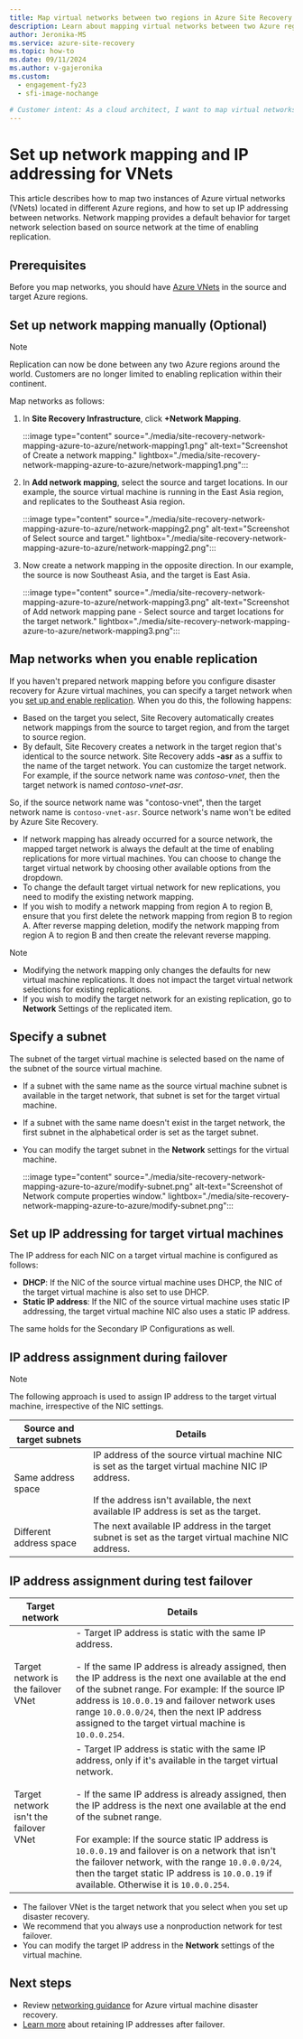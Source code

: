 ```yaml
---
title: Map virtual networks between two regions in Azure Site Recovery
description: Learn about mapping virtual networks between two Azure regions for Azure virtual machine disaster recovery with Azure Site Recovery.
author: Jeronika-MS
ms.service: azure-site-recovery
ms.topic: how-to
ms.date: 09/11/2024
ms.author: v-gajeronika
ms.custom:
  - engagement-fy23
  - sfi-image-nochange

# Customer intent: As a cloud architect, I want to map virtual networks between two Azure regions for disaster recovery, so that I can ensure seamless failover and efficient resource allocation during unexpected outages.
---
```

# Set up network mapping and IP addressing for VNets

This article describes how to map two instances of Azure virtual networks (VNets) located in different Azure regions, and how to set up IP addressing between networks. Network mapping provides a default behavior for target network selection based on source network at the time of enabling replication.

## Prerequisites

Before you map networks, you should have [Azure VNets](../virtual-network/virtual-networks-overview.md) in the source and target Azure regions.

## Set up network mapping manually (Optional)

>[!NOTE]
> Replication can now be done between any two Azure regions around the world. Customers are no longer limited to enabling replication within their continent.

Map networks as follows:

1. In **Site Recovery Infrastructure**, click **+Network Mapping**.

    :::image type="content" source="./media/site-recovery-network-mapping-azure-to-azure/network-mapping1.png" alt-text="Screenshot of Create a network mapping." lightbox="./media/site-recovery-network-mapping-azure-to-azure/network-mapping1.png":::

3. In **Add network mapping**, select the source and target locations. In our example, the source virtual machine is running in the East Asia region, and replicates to the Southeast Asia region.

    :::image type="content" source="./media/site-recovery-network-mapping-azure-to-azure/network-mapping2.png" alt-text="Screenshot of Select source and target." lightbox="./media/site-recovery-network-mapping-azure-to-azure/network-mapping2.png":::
3. Now create a network mapping in the opposite direction. In our example, the source is now Southeast Asia, and the target is East Asia.

    :::image type="content" source="./media/site-recovery-network-mapping-azure-to-azure/network-mapping3.png" alt-text="Screenshot of Add network mapping pane - Select source and target locations for the target network." lightbox="./media/site-recovery-network-mapping-azure-to-azure/network-mapping3.png":::


## Map networks when you enable replication

If you haven't prepared network mapping before you configure disaster recovery for Azure virtual machines, you can specify a target network when you [set up and enable replication](azure-to-azure-how-to-enable-replication.md). When you do this, the following happens:

- Based on the target you select, Site Recovery automatically creates network mappings from the source to target region, and from the target to source region.
- By default, Site Recovery creates a network in the target region that's identical to the source network. Site Recovery adds **-asr** as a suffix to the name of the target network. You can customize the target network. For example, if the source network name was *contoso-vnet*, then the target network is named *contoso-vnet-asr*.

So, if the source network name was "contoso-vnet", then the target network name is `contoso-vnet-asr`. Source network's name won't be edited by Azure Site Recovery.
- If network mapping has already occurred for a source network, the mapped target network is always the default at the time of enabling replications for more virtual machines. You can choose to change the target virtual network by choosing other available options from the dropdown.
- To change the default target virtual network for new replications, you need to modify the existing network mapping.
- If you wish to modify a network mapping from region A to region B, ensure that you first delete the network mapping from region B to region A. After reverse mapping deletion, modify the network mapping from region A to region B and then create the relevant reverse mapping.

>[!NOTE]
>* Modifying the network mapping only changes the defaults for new virtual machine replications. It does not impact the target virtual network selections for existing replications.
>* If you wish to modify the target network for an existing replication, go to **Network** Settings of the replicated item.

## Specify a subnet

The subnet of the target virtual machine is selected based on the name of the subnet of the source virtual machine.

- If a subnet with the same name as the source virtual machine subnet is available in the target network, that subnet is set for the target virtual machine.
- If a subnet with the same name doesn't exist in the target network, the first subnet in the alphabetical order is set as the target subnet.
- You can modify the target subnet in the **Network** settings for the virtual machine.

    :::image type="content" source="./media/site-recovery-network-mapping-azure-to-azure/modify-subnet.png" alt-text="Screenshot of Network compute properties window." lightbox="./media/site-recovery-network-mapping-azure-to-azure/modify-subnet.png":::

## Set up IP addressing for target virtual machines

The IP address for each NIC on a target virtual machine is configured as follows:

- **DHCP**: If the NIC of the source virtual machine uses DHCP, the NIC of the target virtual machine is also set to use DHCP.
- **Static IP address**: If the NIC of the source virtual machine uses static IP addressing, the target virtual machine NIC also uses a static IP address.

The same holds for the Secondary IP Configurations as well.

## IP address assignment during failover

>[!Note]
>The following approach is used to assign IP address to the target virtual machine, irrespective of the NIC settings.

**Source and target subnets** | **Details**
--- | ---
Same address space | IP address of the source virtual machine NIC is set as the target virtual machine NIC IP address.<br/><br/> If the address isn't available, the next available IP address is set as the target.
Different address space | The next available IP address in the target subnet is set as the target virtual machine NIC address.



## IP address assignment during test failover

**Target network** | **Details**
--- | ---
Target network is the failover VNet | - Target IP address is static with the same IP address. <br/><br/>  - If the same IP address is already assigned, then the IP address is the next one available at the end of the subnet range. For example: If the source IP address is `10.0.0.19` and failover network uses range `10.0.0.0/24`, then the next IP address assigned to the target virtual machine is `10.0.0.254`.
Target network isn't the failover VNet | - Target IP address is static with the same IP address, only if it's available in the target virtual network. <br/><br/>  - If the same IP address is already assigned, then the IP address is the next one available at the end of the subnet range.<br/><br/> For example: If the source static IP address is `10.0.0.19` and failover is on a network that isn't the failover network, with the range `10.0.0.0/24`, then the target static IP address is `10.0.0.19` if available. Otherwise it is `10.0.0.254`.

- The failover VNet is the target network that you select when you set up disaster recovery.
- We recommend that you always use a nonproduction network for test failover.
- You can modify the target IP address in the **Network** settings of the virtual machine.


## Next steps

- Review [networking guidance](./azure-to-azure-about-networking.md) for Azure virtual machine disaster recovery.
- [Learn more](site-recovery-retain-ip-azure-vm-failover.md) about retaining IP addresses after failover.
